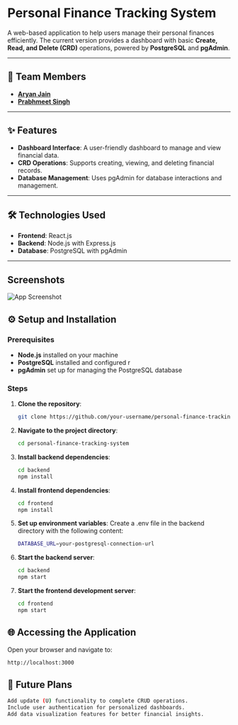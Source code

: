 # Personal Finance Tracking System  

A web-based application to help users manage their personal finances efficiently. The current version provides a dashboard with basic **Create, Read, and Delete (CRD)** operations, powered by **PostgreSQL** and **pgAdmin**.  

---

## 👥 Team Members  

- [**Aryan Jain**](https://github.com/08-Aryan)
- [**Prabhmeet Singh**](https://github.com/your-username)  

---

## ✨ Features  

- **Dashboard Interface**: A user-friendly dashboard to manage and view financial data.  
- **CRD Operations**: Supports creating, viewing, and deleting financial records.  
- **Database Management**: Uses pgAdmin for database interactions and management.  

---

## 🛠️ Technologies Used  

- **Frontend**: React.js  
- **Backend**: Node.js with Express.js  
- **Database**: PostgreSQL with pgAdmin  

---
## Screenshots

![App Screenshot]()
## ⚙️ Setup and Installation  

### Prerequisites  

- **Node.js** installed on your machine  
- **PostgreSQL** installed and configured  r
- **pgAdmin** set up for managing the PostgreSQL database  

### Steps  

1. **Clone the repository**:  
   ```bash  
   git clone https://github.com/your-username/personal-finance-tracking-system.git  
2. **Navigate to the project directory**:  
   ```bash  
   cd personal-finance-tracking-system  
3. **Install backend dependencies**:  
   ```bash  
   cd backend
   npm install  
4. **Install frontend dependencies**:  
   ```bash  
   cd frontend
   npm install  
5. **Set up environment variables**:
   Create a .env file in the backend directory with the following content:
   ```bash  
   DATABASE_URL=your-postgresql-connection-url  
6. **Start the backend server**:  
   ```bash  
   cd backend
   npm start 
7. **Start the frontend development server**:  
   ```bash  
   cd frontend
   npm start
## 🌐 Accessing the Application
   Open your browser and navigate to:
   ```bash
   http://localhost:3000
   ```
## 🚀 Future Plans
   ```bash
   Add update (U) functionality to complete CRUD operations.
   Include user authentication for personalized dashboards.
   Add data visualization features for better financial insights.
   ```
